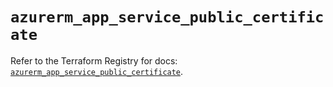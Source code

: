 # `azurerm_app_service_public_certificate`

Refer to the Terraform Registry for docs: [`azurerm_app_service_public_certificate`](https://registry.terraform.io/providers/hashicorp/azurerm/3.108.0/docs/resources/app_service_public_certificate).

